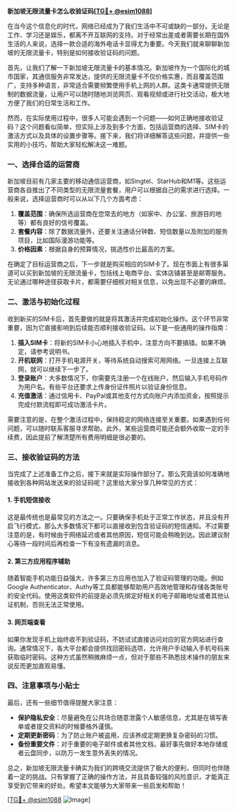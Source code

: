 **新加坡无限流量卡怎么收验证码[[TG💪+ @esim1088](https://t.me/s/esim1088)]**

在当今这个信息化的时代，网络已经成为了我们生活中不可或缺的一部分。无论是工作、学习还是娱乐，都离不开互联网的支持。对于经常出差或者需要长期在国外生活的人来说，选择一款合适的海外电话卡显得尤为重要。今天我们就来聊聊新加坡的无限流量卡，特别是如何接收验证码的问题。

首先，让我们了解一下新加坡无限流量卡的基本情况。新加坡作为一个国际化的城市国家，其通信服务非常发达，提供的无限流量卡不仅价格实惠，而且覆盖范围广，支持多种语言，非常适合需要频繁使用手机上网的人群。这类卡通常提供无限制的数据流量，让用户可以随时随地浏览网页、观看视频或进行社交活动，极大地方便了我们的日常生活和工作。

然而，在实际使用过程中，很多人可能会遇到一个问题——如何正确地接收验证码？这个问题看似简单，但实际上涉及到多个方面，包括运营商的选择、SIM卡的激活方式以及具体的设置步骤等。接下来，我们将详细解答这些问题，并提供一些实用的小技巧，帮助大家轻松解决这一难题。

### 一、选择合适的运营商

新加坡目前有几家主要的移动通信运营商，如Singtel、StarHub和M1等。这些运营商各自推出了不同类型的无限流量套餐，用户可以根据自己的需求进行选择。一般来说，选择运营商时可以从以下几个方面考虑：

1. **覆盖范围**：确保所选运营商在您常去的地方（如家中、办公室、旅游目的地等）都有良好的信号覆盖。
2. **套餐内容**：除了数据流量外，还要关注通话分钟数、短信数量以及附加的服务项目，比如国际漫游功能等。
3. **价格因素**：根据自身的预算情况，挑选性价比最高的方案。

在确定了目标运营商之后，下一步就是购买相应的SIM卡了。现在市面上有很多渠道可以买到新加坡的无限流量卡，包括线上电商平台、实体店铺甚至是邮寄服务。无论通过哪种途径获取卡片，都需要仔细核对相关信息，以免出现不必要的麻烦。

### 二、激活与初始化过程

收到新买的SIM卡后，首先要做的就是将其激活并完成初始化操作。这个环节非常重要，因为它直接影响到后续能否顺利接收验证码。以下是一些通用的操作指南：

1. **插入SIM卡**：将新的SIM卡小心地插入手机中，注意方向不要搞错。如果不确定，请参考说明书。
2. **开机联网**：打开手机电源开关，等待系统自动搜索可用网络。一旦连接上互联网，就可以继续下一步了。
3. **登录账户**：大多数情况下，你需要先注册一个在线账户，然后输入手机号码作为用户名。有些平台还要求上传身份证件照片以验证身份信息。
4. **充值激活**：通过信用卡、PayPal或其他支付方式向账户内添加资金，按照提示完成付款流程即可成功激活卡片。

需要注意的是，在整个激活过程中，保持稳定的网络连接至关重要。如果遇到任何问题，可以随时联系客服寻求帮助。此外，某些运营商可能还会额外收取一定的手续费，因此提前了解清楚所有费用明细是很必要的。

### 三、接收验证码的方法

当完成了上述准备工作之后，接下来就是实际操作部分了。那么究竟该如何准确地接收到各种网站发送来的验证码呢？这里给大家分享几种常见的方式：

#### 1. 手机短信接收
这是最传统也是最常见的方法之一。只要确保手机处于正常工作状态，并且没有开启飞行模式，那么大多数情况下都可以直接收到包含验证码的短信通知。不过需要注意的是，有时候由于网络延迟或者其他原因，短信可能会稍晚到达。因此建议耐心等待一段时间后再检查一下有没有遗漏的消息。

#### 2. 第三方应用程序辅助
随着智能手机功能日益强大，许多第三方应用也加入了验证码管理的功能。例如Google Authenticator、Authy等工具都能够帮助用户高效地管理和存储各类账号的安全代码。使用这类软件的前提是必须先绑定好相关的电子邮箱地址或者其他认证机制，否则无法正常使用。

#### 3. 网页端查看
如果你发现手机上始终收不到验证码，不妨试试直接访问对应的官方网站进行查询。通常情况下，各大平台都会提供找回密码选项，允许用户手动输入手机号码来获取临时密码。这种方式虽然稍微麻烦一点，但对于那些不熟悉技术操作的朋友来说反而更加直观易懂。

### 四、注意事项与小贴士

最后，还有一些细节值得提醒大家注意：

- **保护隐私安全**：尽量避免在公共场合随意泄露个人敏感信息，尤其是在填写表单或者提交资料的时候要格外谨慎。
- **定期更新密码**：为了防止账户被盗用，应该养成定期更换复杂密码的习惯。
- **备份重要文件**：对于重要的电子邮件或者其他文档，最好事先做好本地存储或者云盘同步，以防万一发生意外丢失的情况。

总之，新加坡无限流量卡确实为我们的跨境交流提供了极大的便利，但同时也伴随着一定的挑战。只有掌握了正确的操作方法，并且具备较强的风险意识，才能真正享受到它带来的好处。希望本文能够为大家带来一些启发和帮助！

[[TG💪+ @esim1088](https://t.me/s/esim1088) ![Image](https://i.postimg.cc/4NQfJmqS/Snipaste-2025-05-13-00-14-12.png)]